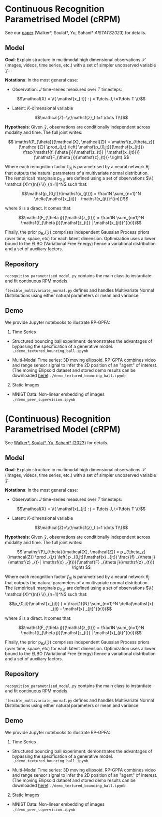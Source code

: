 
# Continuous Recognition Parametrised Model (cRPM)

See our [paper](https://arxiv.org/abs/2209.05661) (Walker\*, Soulat\*, Yu, Sahani\* *AISTATS2023*) for details.

## Model

**Goal**: Explain structure in multimodal high dimensional observations $\mathcal{X}$ (images, videos, time series, etc.) with a set of simpler unobserved variable $\mathcal{Z}$. 

**Notations**: In the most general case:  

$$ \text{ }$$

- Observation: $J$ time-series measured over $T$ timesteps:

$$\mathcal{X} = \\{ \mathsf{x_{jt}} : j = 1\dots J, t=1\dots T \\}$$

- Latent: $K$-dimensional variable

$$\mathcal{Z}=\\{\mathsf{z}_t:t=1 \dots T\\}$$

**Hypothesis**: Given $\mathcal{Z}$, observations are conditionally independent across modality and time. The full joint writes:


$$ \mathsf{P_{\theta}}(\mathcal{X}, \mathcal{Z}) = \mathsf{p_{\theta_z}}(\mathcal{Z}) \prod_{j,t} \left( \mathsf{p_{0,jt}}(\mathsf{x_{jt}}) \frac{\mathsf{f_{\theta j}}(\mathsf{z_{t}} | \mathsf{x_{jt}})}{\mathsf{F_{\theta j}}(\mathsf{z}_{t})} \right) $$


Where each recognition factor $\mathsf{f_{\theta j}}$ is parametrised by a neural network $\theta_j$ that outputs the natural parameters of a multivariate normal distribution. The (empirical) marginals $\mathsf{p_{0,jt}}$ are defined using a set of observations $\\{ \mathcal{X}^{(n)} \\}_{n=1}^N$ such that: 

$$\mathsf{p_{0,jt}}(\mathsf{x_{jt}}) = \frac1N \sum_{n=1}^N \delta(\mathsf{x_{jt}} - \mathsf{x_{jt}}^{(n)})$$

where $\delta$ is a diract. It comes that:

$$\mathsf{F_{\theta j}}(\mathsf{z_{t}}) = \frac1N \sum_{n=1}^N \mathsf{f_{\theta j}}(\mathsf{z_{t}} | \mathsf{x_{jt}}^{(n)})$$

Finally, the prior $\mathsf{p_{\theta z}}(\mathcal{Z})$ comprises independent Gaussian Process priors (over time, space, etc) for each latent dimension. Optimization uses a lower bound to the ELBO (Variational Free Energy) hence a variational distribution and a set of auxiliary factors.

## Repository

`recognition_parametrised_model.py` contains the main class to instantiate and fit continuous RPM models.

`flexible_multivariate_normal.py` defines and handles Multivariate Normal Distributions using either natural parameters or mean and variance.

## Demo

We provide Jupyter notebooks to illustrate RP-GPFA:

1) Time Series

- Structured bouncing ball experiment: demonstrates the advantages of bypassing the specification of a generative model. `./demo_textured_bouncing_ball.ipynb`


- Multi-Modal Time series: 3D moving ellipsoid. RP-GPFA combines video and range sensor signal to infer the 2D position of an "agent" of interest. (The moving Ellipsoid dataset and stored demo results can be downloaded [here](https://www.dropbox.com/sh/70yc801n3p64ke1/AAC3irVxD9p119N22J1qvqYYa?dl=0)) `./demo_textured_bouncing_ball.ipynb`

2) Static Images

- MNIST Data: Non-linear embedding of images `./demo_peer_supervision.ipynb`










# (Continuous) Recognition Parametrised Model (cRPM)

See [Walker\*, Soulat\*, Yu, Sahani\* (2023)](https://arxiv.org/abs/2209.05661) for details.

## Model

**Goal**: Explain structure in multimodal high dimensional observations $\mathcal{X}$ (images, videos, time series, etc.) with a set of simpler unobserved variable $\mathcal{Z}$. 

**Notations**: In the most general case:  

$$ \text{ }$$

- Observation: $J$ time-series measured over $T$ timesteps:

$$\mathcal{X} = \\{ \mathsf{x}_{jt} : j = 1\dots J, t=1\dots T \\}$$

- Latent: $K$-dimensional variable

$$\mathcal{Z}=\\{\mathsf{z}_t:t=1 \dots T\\}$$

**Hypothesis**: Given $\mathcal{Z}$, observations are conditionally independent across modality and time. The full joint writes:

$$ \mathsf{P}_{\theta}(\mathcal{X}, \mathcal{Z}) = p _{\theta_z}(\mathcal{Z}) \prod _{j,t} \left( p _{0,jt}(\mathsf{x} _{jt}) \frac{{f} _{\theta j}(\mathsf{z} _{t} | \mathsf{x} _{jt})}{\mathsf{F} _{\theta j}(\mathsf{z} _{t})} \right) $$


Where each recognition factor $f_{\theta j}$  is parametrised by a neural network $\theta_j$ that outputs the natural parameters of a multivariate normal distribution. The (empirical) marginals $p_{0,jt}$ are defined using a set of observations $\\{ \mathcal{X}^{(n)} \\}_{n=1}^N$ such that: 

$$p_{0,jt}(\mathsf{x_{jt}} ) = \frac{1}{N} \sum_{n=1}^N \delta(\mathsf{x} _{jt} - \mathsf{x} _{jt}^{(n)})$$

where $\delta$ is a diract. It comes that:

$$\mathsf{F_{\theta j}}(\mathsf{z_{t}}) = \frac1N \sum_{n=1}^N \mathsf{f_{\theta j}}(\mathsf{z_{t}} | \mathsf{x}_{jt}^{(n)})$$

Finally, the prior $\mathsf{p}_{\theta z}(\mathcal{Z})$ comprises independent Gaussian Process priors (over time, space, etc) for each latent dimension. Optimization uses a lower bound to the ELBO (Variational Free Energy) hence a variational distribution and a set of auxiliary factors.

## Repository

`recognition_parametrised_model.py` contains the main class to instantiate and fit continuous RPM models.

`flexible_multivariate_normal.py` defines and handles Multivariate Normal Distributions using either natural parameters or mean and variance.

## Demo

We provide Jupyter notebooks to illustrate RP-GPFA:

1) Time Series

- Structured bouncing ball experiment: demonstrates the advantages of bypassing the specification of a generative model. `./demo_textured_bouncing_ball.ipynb`


- Multi-Modal Time series: 3D moving ellipsoid. RP-GPFA combines video and range sensor signal to infer the 2D position of an "agent" of interest. (The moving Ellipsoid dataset and stored demo results can be downloaded [here](https://www.dropbox.com/sh/70yc801n3p64ke1/AAC3irVxD9p119N22J1qvqYYa?dl=0)) `./demo_textured_bouncing_ball.ipynb`

2) Static Images

- MNIST Data: Non-linear embedding of images `./demo_peer_supervision.ipynb`

